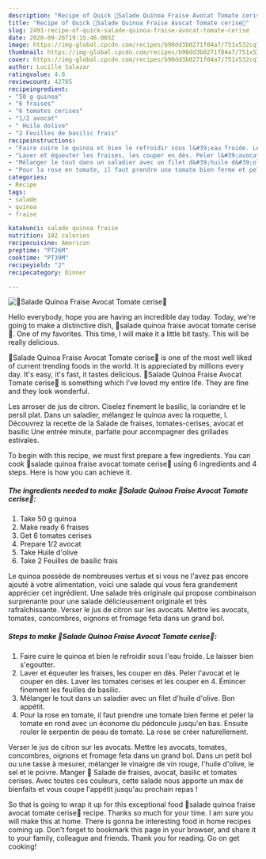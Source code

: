```yaml
---
description: "Recipe of Quick 🥑Salade Quinoa Fraise Avocat Tomate cerise🍓"
title: "Recipe of Quick 🥑Salade Quinoa Fraise Avocat Tomate cerise🍓"
slug: 2491-recipe-of-quick-salade-quinoa-fraise-avocat-tomate-cerise
date: 2020-09-26T19:15:46.065Z
image: https://img-global.cpcdn.com/recipes/b90dd3b0271f04a7/751x532cq70/🥑salade-quinoa-fraise-avocat-tomate-cerise🍓-photo-principale-de-la-recette.jpg
thumbnail: https://img-global.cpcdn.com/recipes/b90dd3b0271f04a7/751x532cq70/🥑salade-quinoa-fraise-avocat-tomate-cerise🍓-photo-principale-de-la-recette.jpg
cover: https://img-global.cpcdn.com/recipes/b90dd3b0271f04a7/751x532cq70/🥑salade-quinoa-fraise-avocat-tomate-cerise🍓-photo-principale-de-la-recette.jpg
author: Lucille Salazar
ratingvalue: 4.8
reviewcount: 42785
recipeingredient:
- "50 g quinoa"
- "6 fraises"
- "6 tomates cerises"
- "1/2 avocat"
- " Huile dolive"
- "2 Feuilles de basilic frais"
recipeinstructions:
- "Faire cuire le quinoa et bien le refroidir sous l&#39;eau froide. Le laisser bien s&#39;egoutter."
- "Laver et équeuter les fraises, les couper en dès. Peler l&#39;avocat et le couper en dès. Laver les tomates cerises et les couper en 4. Émincer finement les feuilles de basilic."
- "Mélanger le tout dans un saladier avec un filet d&#39;huile d&#39;olive. Bon appétit."
- "Pour la rose en tomate, il faut prendre une tomate bien ferme et peler la tomate en rond avec un économe du pédoncule jusqu&#39;en bas. Ensuite rouler le serpentin de peau de tomate. La rose se créer naturellement."
categories:
- Recipe
tags:
- salade
- quinoa
- fraise

katakunci: salade quinoa fraise 
nutrition: 102 calories
recipecuisine: American
preptime: "PT26M"
cooktime: "PT39M"
recipeyield: "2"
recipecategory: Dinner

---
```



![🥑Salade Quinoa Fraise Avocat Tomate cerise🍓](https://img-global.cpcdn.com/recipes/b90dd3b0271f04a7/751x532cq70/🥑salade-quinoa-fraise-avocat-tomate-cerise🍓-photo-principale-de-la-recette.jpg)

Hello everybody, hope you are having an incredible day today. Today, we're going to make a distinctive dish, 🥑salade quinoa fraise avocat tomate cerise🍓. One of my favorites. This time, I will make it a little bit tasty. This will be really delicious.

🥑Salade Quinoa Fraise Avocat Tomate cerise🍓 is one of the most well liked of current trending foods in the world. It is appreciated by millions every day. It's easy, it's fast, it tastes delicious. 🥑Salade Quinoa Fraise Avocat Tomate cerise🍓 is something which I've loved my entire life. They are fine and they look wonderful.

Les arroser de jus de citron. Ciselez finement le basilic, la coriandre et le persil plat. Dans un saladier, mélangez le quinoa avec la roquette, l. Découvrez la recette de la Salade de fraises, tomates-cerises, avocat et basilic Une entrée minute, parfaite pour accompagner des grillades estivales.


To begin with this recipe, we must first prepare a few ingredients. You can cook 🥑salade quinoa fraise avocat tomate cerise🍓 using 6 ingredients and 4 steps. Here is how you can achieve it.

<!--inarticleads1-->

##### The ingredients needed to make 🥑Salade Quinoa Fraise Avocat Tomate cerise🍓:

1. Take 50 g quinoa
1. Make ready 6 fraises
1. Get 6 tomates cerises
1. Prepare 1/2 avocat
1. Take  Huile d&#39;olive
1. Take 2 Feuilles de basilic frais


Le quinoa possède de nombreuses vertus et si vous ne l&#39;avez pas encore ajouté à votre alimentation, voici une salade qui vous fera grandement apprécier cet ingrédient. Une salade très originale qui propose combinaison surprenante pour une salade délicieusement originale et très rafraîchissante. Verser le jus de citron sur les avocats. Mettre les avocats, tomates, concombres, oignons et fromage feta dans un grand bol. 

<!--inarticleads2-->

##### Steps to make 🥑Salade Quinoa Fraise Avocat Tomate cerise🍓:

1. Faire cuire le quinoa et bien le refroidir sous l&#39;eau froide. Le laisser bien s&#39;egoutter.
1. Laver et équeuter les fraises, les couper en dès. Peler l&#39;avocat et le couper en dès. Laver les tomates cerises et les couper en 4. Émincer finement les feuilles de basilic.
1. Mélanger le tout dans un saladier avec un filet d&#39;huile d&#39;olive. Bon appétit.
1. Pour la rose en tomate, il faut prendre une tomate bien ferme et peler la tomate en rond avec un économe du pédoncule jusqu&#39;en bas. Ensuite rouler le serpentin de peau de tomate. La rose se créer naturellement.


Verser le jus de citron sur les avocats. Mettre les avocats, tomates, concombres, oignons et fromage feta dans un grand bol. Dans un petit bol ou une tasse à mesurer, mélanger le vinaigre de vin rouge, l&#39;huile d&#39;olive, le sel et le poivre. Manger 🙂 Salade de fraises, avocat, basilic et tomates cerises. Avec toutes ces couleurs, cette salade nous apporte un max de bienfaits et vous coupe l&#39;appétit jusqu&#39;au prochain repas ! 

So that is going to wrap it up for this exceptional food 🥑salade quinoa fraise avocat tomate cerise🍓 recipe. Thanks so much for your time. I am sure you will make this at home. There is gonna be interesting food in home recipes coming up. Don't forget to bookmark this page in your browser, and share it to your family, colleague and friends. Thank you for reading. Go on get cooking!
